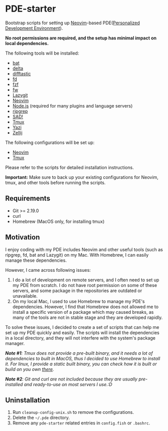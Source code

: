 # PDE-starter

Bootstrap scripts for setting up [Neovim](https://neovim.io/)-based PDE([Personalized Development Environment](https://youtu.be/QMVIJhC9Veg?si=VgJQLBVTIYmNjVSD)).

**No root permissions are required, and the setup has minimal impact on local dependencies.**

The following tools will be installed:

- [bat](https://github.com/sharkdp/bat)
- [delta](https://github.com/dandavison/delta)
- [difftastic](https://github.com/Wilfred/difftastic)
- [fd](https://github.com/sharkdp/fd)
- [fzf](https://github.com/junegunn/fzf)
- [fw](https://github.com/yilinfang/fw)
- [Lazygit](https://github.com/jesseduffield/lazygit)
- [Neovim](https://neovim.io/)
- [Node.js](https://nodejs.org/) (required for many plugins and language servers)
- [ripgrep](https://github.com/BurntSushi/ripgrep)
- [SAD!](https://github.com/ms-jpq/sad)
- [Tmux](https://github.com/tmux/tmux)
- [Yazi](https://github.com/sxyazi/yazi)
- [Zellij](https://zellij.dev/)

The following configurations will be set up:

- [Neovim](https://github.com/yilinfang/nvim)
- [Tmux](https://github.com/yilinfang/tmux)

Please refer to the scripts for detailed installation instructions.

**Important:** Make sure to back up your existing configurations for Neovim, tmux, and other tools before running the scripts.

## Requirements

- Git >= 2.19.0
- curl
- Homebrew (MacOS only, for installing tmux)

## Motivation

I enjoy coding with my PDE includes Neovim and other useful tools (such as ripgrep, fd, bat and Lazygit) on my Mac. With Homebrew, I can easily manage these dependencies.

However, I came across following issues:

1. I do a lot of development on remote servers, and I often need to set up my PDE from scratch. I do not have root permission on some of these servers, and some package in the repositories are outdated or unavailable.
2. On my local Mac, I used to use Homebrew to manage my PDE's dependencies. However, I find that Homebrew does not allowed me to install a specific version of a package which may caused breaks, as many of the tools are not in stable stage and they are developed rapidly.

To solve these issues, I decided to create a set of scripts that can help me set up my PDE quickly and easily. The scripts will install the dependencies in a local directory, and they will not interfere with the system's package manager.

_**Note #1**: Tmux does not provide a pre-built binary, and it needs a lot of dependencies to built in MacOS, thus I decided to use Homebrew to install it. For linux, I provide a static built binary, you can check how it is built or build on you own [there](https://github.com/yilinfang/static-tmux-builder)._

_**Note #2**: Git and curl are not included because they are usually pre-installed and ready-to-use on most servers I use.:D_

## Uninstallation

1. Run `cleanup-config-unix.sh` to remove the configurations.
2. Delete the `~/.pde` directory.
3. Remove any `pde-starter` related entries in `config.fish` or `.bashrc`.
